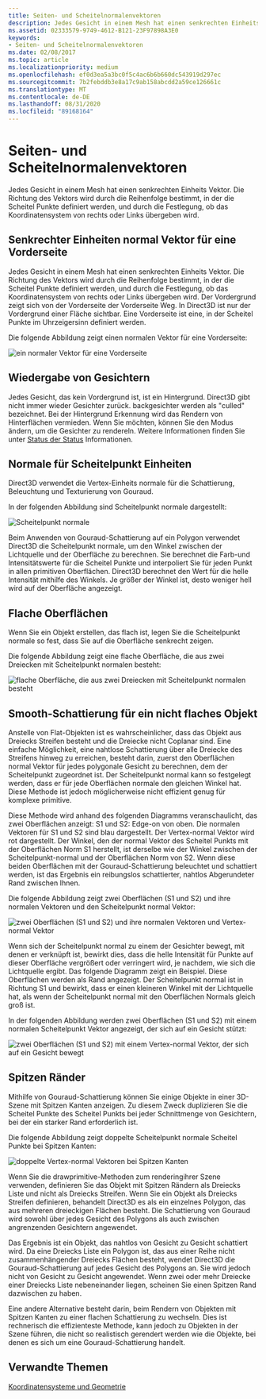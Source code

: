 ```yaml
---
title: Seiten- und Scheitelnormalenvektoren
description: Jedes Gesicht in einem Mesh hat einen senkrechten Einheits Vektor. Die Richtung des Vektors wird durch die Reihenfolge bestimmt, in der die Scheitel Punkte definiert werden, und durch die Festlegung, ob das Koordinatensystem von rechts oder Links übergeben wird.
ms.assetid: 02333579-9749-4612-B121-23F97898A3E0
keywords:
- Seiten- und Scheitelnormalenvektoren
ms.date: 02/08/2017
ms.topic: article
ms.localizationpriority: medium
ms.openlocfilehash: ef0d3ea5a3bc0f5c4ac6b6b660dc543919d297ec
ms.sourcegitcommit: 7b2febddb3e8a17c9ab158abcdd2a59ce126661c
ms.translationtype: MT
ms.contentlocale: de-DE
ms.lasthandoff: 08/31/2020
ms.locfileid: "89168164"
---
```

# <a name="face-and-vertex-normal-vectors"></a>Seiten- und Scheitelnormalenvektoren


Jedes Gesicht in einem Mesh hat einen senkrechten Einheits Vektor. Die Richtung des Vektors wird durch die Reihenfolge bestimmt, in der die Scheitel Punkte definiert werden, und durch die Festlegung, ob das Koordinatensystem von rechts oder Links übergeben wird.

## <a name="span-idperpendicular_unit_normal_vector_for_a_front_facespanspan-idperpendicular_unit_normal_vector_for_a_front_facespanspan-idperpendicular_unit_normal_vector_for_a_front_facespanperpendicular-unit-normal-vector-for-a-front-face"></a><span id="Perpendicular_unit_normal_vector_for_a_front_face"></span><span id="perpendicular_unit_normal_vector_for_a_front_face"></span><span id="PERPENDICULAR_UNIT_NORMAL_VECTOR_FOR_A_FRONT_FACE"></span>Senkrechter Einheiten normal Vektor für eine Vorderseite


Jedes Gesicht in einem Mesh hat einen senkrechten Einheits Vektor. Die Richtung des Vektors wird durch die Reihenfolge bestimmt, in der die Scheitel Punkte definiert werden, und durch die Festlegung, ob das Koordinatensystem von rechts oder Links übergeben wird. Der Vordergrund zeigt sich von der Vorderseite der Vorderseite Weg. In Direct3D ist nur der Vordergrund einer Fläche sichtbar. Eine Vorderseite ist eine, in der Scheitel Punkte im Uhrzeigersinn definiert werden.

Die folgende Abbildung zeigt einen normalen Vektor für eine Vorderseite:

![ein normaler Vektor für eine Vorderseite](images/nrmlvect.png)

## <a name="span-idculling_back_facesspanspan-idculling_back_facesspanspan-idculling_back_facesspanculling-back-faces"></a><span id="Culling_back_faces"></span><span id="culling_back_faces"></span><span id="CULLING_BACK_FACES"></span>Wiedergabe von Gesichtern


Jedes Gesicht, das kein Vordergrund ist, ist ein Hintergrund. Direct3D gibt nicht immer wieder Gesichter zurück. backgesichter werden als "culled" bezeichnet. Bei der Hintergrund Erkennung wird das Rendern von Hinterflächen vermieden. Wenn Sie möchten, können Sie den Modus ändern, um die Gesichter zu rendereln. Weitere Informationen finden Sie unter [Status der Status](/windows/desktop/direct3d9/culling-state) Informationen.

## <a name="span-idvertex_unit_normalsspanspan-idvertex_unit_normalsspanspan-idvertex_unit_normalsspanvertex-unit-normals"></a><span id="Vertex_unit_normals"></span><span id="vertex_unit_normals"></span><span id="VERTEX_UNIT_NORMALS"></span>Normale für Scheitelpunkt Einheiten


Direct3D verwendet die Vertex-Einheits normale für die Schattierung, Beleuchtung und Texturierung von Gouraud.

In der folgenden Abbildung sind Scheitelpunkt normale dargestellt:

![Scheitelpunkt normale](images/vertnrml.png)

Beim Anwenden von Gouraud-Schattierung auf ein Polygon verwendet Direct3D die Scheitelpunkt normale, um den Winkel zwischen der Lichtquelle und der Oberfläche zu berechnen. Sie berechnet die Farb-und Intensitätswerte für die Scheitel Punkte und interpoliert Sie für jeden Punkt in allen primitiven Oberflächen. Direct3D berechnet den Wert für die helle Intensität mithilfe des Winkels. Je größer der Winkel ist, desto weniger hell wird auf der Oberfläche angezeigt.

## <a name="span-idflat_surfacesspanspan-idflat_surfacesspanspan-idflat_surfacesspanflat-surfaces"></a><span id="Flat_surfaces"></span><span id="flat_surfaces"></span><span id="FLAT_SURFACES"></span>Flache Oberflächen


Wenn Sie ein Objekt erstellen, das flach ist, legen Sie die Scheitelpunkt normale so fest, dass Sie auf die Oberfläche senkrecht zeigen.

Die folgende Abbildung zeigt eine flache Oberfläche, die aus zwei Dreiecken mit Scheitelpunkt normalen besteht:

![flache Oberfläche, die aus zwei Dreiecken mit Scheitelpunkt normalen besteht](images/flatvert.png)

## <a name="span-idsmooth_shading_on_a_non-flat_objectspanspan-idsmooth_shading_on_a_non-flat_objectspanspan-idsmooth_shading_on_a_non-flat_objectspansmooth-shading-on-a-non-flat-object"></a><span id="Smooth_shading_on_a_non-flat_object"></span><span id="smooth_shading_on_a_non-flat_object"></span><span id="SMOOTH_SHADING_ON_A_NON-FLAT_OBJECT"></span>Smooth-Schattierung für ein nicht flaches Objekt


Anstelle von Flat-Objekten ist es wahrscheinlicher, dass das Objekt aus Dreiecks Streifen besteht und die Dreiecke nicht Coplanar sind. Eine einfache Möglichkeit, eine nahtlose Schattierung über alle Dreiecke des Streifens hinweg zu erreichen, besteht darin, zuerst den Oberflächen normal Vektor für jedes polygonale Gesicht zu berechnen, dem der Scheitelpunkt zugeordnet ist. Der Scheitelpunkt normal kann so festgelegt werden, dass er für jede Oberflächen normale den gleichen Winkel hat. Diese Methode ist jedoch möglicherweise nicht effizient genug für komplexe primitive.

Diese Methode wird anhand des folgenden Diagramms veranschaulicht, das zwei Oberflächen anzeigt: S1 und S2: Edge-on von oben. Die normalen Vektoren für S1 und S2 sind blau dargestellt. Der Vertex-normal Vektor wird rot dargestellt. Der Winkel, den der normal Vektor des Scheitel Punkts mit der Oberflächen Norm S1 herstellt, ist derselbe wie der Winkel zwischen der Scheitelpunkt-normal und der Oberflächen Norm von S2. Wenn diese beiden Oberflächen mit der Gouraud-Schattierung beleuchtet und schattiert werden, ist das Ergebnis ein reibungslos schattierter, nahtlos Abgerundeter Rand zwischen Ihnen.

Die folgende Abbildung zeigt zwei Oberflächen (S1 und S2) und ihre normalen Vektoren und den Scheitelpunkt normal Vektor:

![zwei Oberflächen (S1 und S2) und ihre normalen Vektoren und Vertex-normal Vektor](images/gvert.png)

Wenn sich der Scheitelpunkt normal zu einem der Gesichter bewegt, mit denen er verknüpft ist, bewirkt dies, dass die helle Intensität für Punkte auf dieser Oberfläche vergrößert oder verringert wird, je nachdem, wie sich die Lichtquelle ergibt. Das folgende Diagramm zeigt ein Beispiel. Diese Oberflächen werden als Rand angezeigt. Der Scheitelpunkt normal ist in Richtung S1 und bewirkt, dass er einen kleineren Winkel mit der Lichtquelle hat, als wenn der Scheitelpunkt normal mit den Oberflächen Normals gleich groß ist.

In der folgenden Abbildung werden zwei Oberflächen (S1 und S2) mit einem normalen Scheitelpunkt Vektor angezeigt, der sich auf ein Gesicht stützt:

![zwei Oberflächen (S1 und S2) mit einem Vertex-normal Vektor, der sich auf ein Gesicht bewegt](images/gvert2.png)

## <a name="span-idsharp_edgesspanspan-idsharp_edgesspanspan-idsharp_edgesspansharp-edges"></a><span id="Sharp_edges"></span><span id="sharp_edges"></span><span id="SHARP_EDGES"></span>Spitzen Ränder


Mithilfe von Gouraud-Schattierung können Sie einige Objekte in einer 3D-Szene mit Spitzen Kanten anzeigen. Zu diesem Zweck duplizieren Sie die Scheitel Punkte des Scheitel Punkts bei jeder Schnittmenge von Gesichtern, bei der ein starker Rand erforderlich ist.

Die folgende Abbildung zeigt doppelte Scheitelpunkt normale Scheitel Punkte bei Spitzen Kanten:

![doppelte Vertex-normal Vektoren bei Spitzen Kanten](images/shade1.png)

Wenn Sie die drawprimitive-Methoden zum renderingihrer Szene verwenden, definieren Sie das Objekt mit Spitzen Rändern als Dreiecks Liste und nicht als Dreiecks Streifen. Wenn Sie ein Objekt als Dreiecks Streifen definieren, behandelt Direct3D es als ein einzelnes Polygon, das aus mehreren dreieckigen Flächen besteht. Die Schattierung von Gouraud wird sowohl über jedes Gesicht des Polygons als auch zwischen angrenzenden Gesichtern angewendet.

Das Ergebnis ist ein Objekt, das nahtlos von Gesicht zu Gesicht schattiert wird. Da eine Dreiecks Liste ein Polygon ist, das aus einer Reihe nicht zusammenhängender Dreiecks Flächen besteht, wendet Direct3D die Gouraud-Schattierung auf jedes Gesicht des Polygons an. Sie wird jedoch nicht von Gesicht zu Gesicht angewendet. Wenn zwei oder mehr Dreiecke einer Dreiecks Liste nebeneinander liegen, scheinen Sie einen Spitzen Rand dazwischen zu haben.

Eine andere Alternative besteht darin, beim Rendern von Objekten mit Spitzen Kanten zu einer flachen Schattierung zu wechseln. Dies ist rechnerisch die effizienteste Methode, kann jedoch zu Objekten in der Szene führen, die nicht so realistisch gerendert werden wie die Objekte, bei denen es sich um eine Gouraud-Schattierung handelt.

## <a name="span-idrelated-topicsspanrelated-topics"></a><span id="related-topics"></span>Verwandte Themen


[Koordinatensysteme und Geometrie](coordinate-systems-and-geometry.md)

 

 
